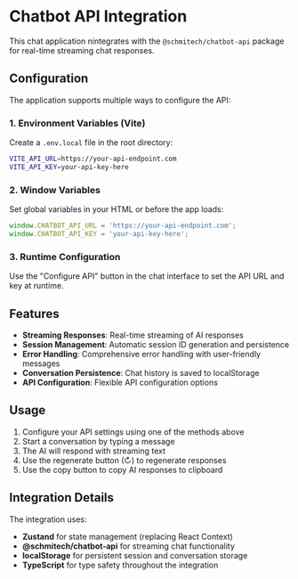 # Chatbot API Integration

This chat application nintegrates with the `@schmitech/chatbot-api` package for real-time streaming chat responses.

## Configuration

The application supports multiple ways to configure the API:

### 1. Environment Variables (Vite)
Create a `.env.local` file in the root directory:

```bash
VITE_API_URL=https://your-api-endpoint.com
VITE_API_KEY=your-api-key-here
```

### 2. Window Variables
Set global variables in your HTML or before the app loads:

```javascript
window.CHATBOT_API_URL = 'https://your-api-endpoint.com';
window.CHATBOT_API_KEY = 'your-api-key-here';
```

### 3. Runtime Configuration
Use the "Configure API" button in the chat interface to set the API URL and key at runtime.

## Features

- **Streaming Responses**: Real-time streaming of AI responses
- **Session Management**: Automatic session ID generation and persistence
- **Error Handling**: Comprehensive error handling with user-friendly messages
- **Conversation Persistence**: Chat history is saved to localStorage
- **API Configuration**: Flexible API configuration options

## Usage

1. Configure your API settings using one of the methods above
2. Start a conversation by typing a message
3. The AI will respond with streaming text
4. Use the regenerate button (↻) to regenerate responses
5. Use the copy button to copy AI responses to clipboard

## Integration Details

The integration uses:
- **Zustand** for state management (replacing React Context)
- **@schmitech/chatbot-api** for streaming chat functionality  
- **localStorage** for persistent session and conversation storage
- **TypeScript** for type safety throughout the integration
